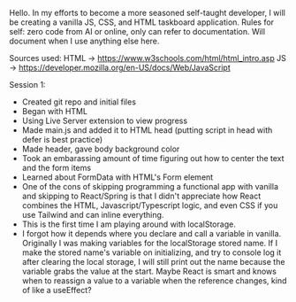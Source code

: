 Hello. In my efforts to become a more seasoned self-taught developer, I will be creating a vanilla JS, CSS, and HTML taskboard application.
Rules for self: zero code from AI or online, only can refer to documentation. Will document when I use anything else here.

Sources used:
HTML -> https://www.w3schools.com/html/html_intro.asp
JS -> https://developer.mozilla.org/en-US/docs/Web/JavaScript

Session 1:
- Created git repo and initial files
- Began with HTML
- Using Live Server extension to view progress
- Made main.js and added it to HTML head (putting script in head with defer is best practice)
- Made header, gave body background color
- Took an embarassing amount of time figuring out how to center the text and the form items
- Learned about FormData with HTML's Form element
- One of the cons of skipping programming a functional app with vanilla and skipping to React/Spring is that I didn't appreciate how React combines the HTML, Javascript/Typescript logic, and even CSS if you use Tailwind and can inline everything. 
- This is the first time I am playing around with localStorage. 
- I forgot how it depends where you declare and call a variable in vanilla. Originally I was making variables for the localStorage stored name. If I make the stored name's variable on initializing, and try to console log it after clearing the local storage, I will still print out the name because the variable grabs the value at the start. Maybe React is smart and knows when to reassign a value to a variable when the reference changes, kind of like a useEffect?


